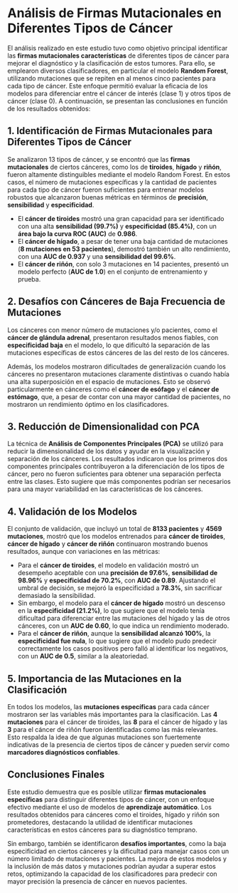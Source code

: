 # Análisis de Firmas Mutacionales en Diferentes Tipos de Cáncer

El análisis realizado en este estudio tuvo como objetivo principal identificar las **firmas mutacionales características** de diferentes tipos de cáncer para mejorar el diagnóstico y la clasificación de estos tumores. Para ello, se emplearon diversos clasificadores, en particular el modelo **Random Forest**, utilizando mutaciones que se repiten en al menos cinco pacientes para cada tipo de cáncer. Este enfoque permitió evaluar la eficacia de los modelos para diferenciar entre el cáncer de interés (clase 1) y otros tipos de cáncer (clase 0). A continuación, se presentan las conclusiones en función de los resultados obtenidos:

## 1. Identificación de Firmas Mutacionales para Diferentes Tipos de Cáncer

Se analizaron 13 tipos de cáncer, y se encontró que las **firmas mutacionales** de ciertos cánceres, como los de **tiroides**, **hígado** y **riñón**, fueron altamente distinguibles mediante el modelo Random Forest. En estos casos, el número de mutaciones específicas y la cantidad de pacientes para cada tipo de cáncer fueron suficientes para entrenar modelos robustos que alcanzaron buenas métricas en términos de **precisión**, **sensibilidad** y **especificidad**.

- El **cáncer de tiroides** mostró una gran capacidad para ser identificado con una alta **sensibilidad (99.7%)** y **especificidad (85.4%)**, con un **área bajo la curva ROC (AUC)** de **0.986**.
- El **cáncer de hígado**, a pesar de tener una baja cantidad de mutaciones (**8 mutaciones en 53 pacientes**), demostró también un alto rendimiento, con una **AUC de 0.937** y una **sensibilidad del 99.6%**.
- El **cáncer de riñón**, con solo 3 mutaciones en 14 pacientes, presentó un modelo perfecto (**AUC de 1.0**) en el conjunto de entrenamiento y prueba.

## 2. Desafíos con Cánceres de Baja Frecuencia de Mutaciones

Los cánceres con menor número de mutaciones y/o pacientes, como el **cáncer de glándula adrenal**, presentaron resultados menos fiables, con **especificidad baja** en el modelo, lo que dificultó la separación de las mutaciones específicas de estos cánceres de las del resto de los cánceres. 

Además, los modelos mostraron dificultades de generalización cuando los cánceres no presentaron mutaciones claramente distintivas o cuando había una alta superposición en el espacio de mutaciones. Esto se observó particularmente en cánceres como el **cáncer de esófago** y el **cáncer de estómago**, que, a pesar de contar con una mayor cantidad de pacientes, no mostraron un rendimiento óptimo en los clasificadores.

## 3. Reducción de Dimensionalidad con PCA

La técnica de **Análisis de Componentes Principales (PCA)** se utilizó para reducir la dimensionalidad de los datos y ayudar en la visualización y separación de los cánceres. Los resultados indicaron que los primeros dos componentes principales contribuyeron a la diferenciación de los tipos de cáncer, pero no fueron suficientes para obtener una separación perfecta entre las clases. Esto sugiere que más componentes podrían ser necesarios para una mayor variabilidad en las características de los cánceres.

## 4. Validación de los Modelos

El conjunto de validación, que incluyó un total de **8133 pacientes** y **4569 mutaciones**, mostró que los modelos entrenados para **cáncer de tiroides**, **cáncer de hígado** y **cáncer de riñón** continuaron mostrando buenos resultados, aunque con variaciones en las métricas:

- Para el **cáncer de tiroides**, el modelo en validación mostró un desempeño aceptable con una **precisión de 97.6%**, **sensibilidad de 98.96%** y **especificidad de 70.2%**, con **AUC de 0.89**. Ajustando el umbral de decisión, se mejoró la especificidad a **78.3%**, sin sacrificar demasiado la sensibilidad.
- Sin embargo, el modelo para el **cáncer de hígado** mostró un descenso en la **especificidad (21.2%)**, lo que sugiere que el modelo tenía dificultad para diferenciar entre las mutaciones del hígado y las de otros cánceres, con un **AUC de 0.60**, lo que indica un rendimiento moderado.
- Para el **cáncer de riñón**, aunque la **sensibilidad alcanzó 100%**, la **especificidad fue nula**, lo que sugiere que el modelo pudo predecir correctamente los casos positivos pero falló al identificar los negativos, con un **AUC de 0.5**, similar a la aleatoriedad.

## 5. Importancia de las Mutaciones en la Clasificación

En todos los modelos, las **mutaciones específicas** para cada cáncer mostraron ser las variables más importantes para la clasificación. Las **4 mutaciones** para el cáncer de tiroides, las **8** para el cáncer de hígado y las **3** para el cáncer de riñón fueron identificadas como las más relevantes. Esto respalda la idea de que algunas mutaciones son fuertemente indicativas de la presencia de ciertos tipos de cáncer y pueden servir como **marcadores diagnósticos confiables**.

## Conclusiones Finales

Este estudio demuestra que es posible utilizar **firmas mutacionales específicas** para distinguir diferentes tipos de cáncer, con un enfoque efectivo mediante el uso de modelos de **aprendizaje automático**. Los resultados obtenidos para cánceres como el tiroides, hígado y riñón son prometedores, destacando la utilidad de identificar mutaciones características en estos cánceres para su diagnóstico temprano.

Sin embargo, también se identificaron **desafíos importantes**, como la baja especificidad en ciertos cánceres y la dificultad para manejar casos con un número limitado de mutaciones y pacientes. La mejora de estos modelos y la inclusión de más datos y mutaciones podrían ayudar a superar estos retos, optimizando la capacidad de los clasificadores para predecir con mayor precisión la presencia de cáncer en nuevos pacientes.
